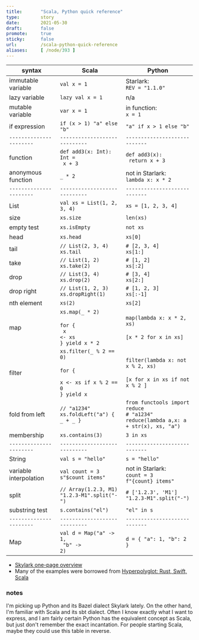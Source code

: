 ```yaml
---
title:       "Scala, Python quick reference"
type:        story
date:        2021-05-30
draft:       false
promote:     true
sticky:      false
url:         /scala-python-quick-reference
aliases:     [ /node/393 ]
---
```


| syntax                 | Scala                         | Python                        |
| ---------------------- | ----------------------------- | ----------------------------- |
| immutable variable     | `val x = 1`                   | Starlark:<br>`REV = "1.1.0"`  |
| lazy variable          | `lazy val x = 1`              | n/a                           |
| mutable variable       | `var x = 1`                   | in function:<br>`x = 1`       |
| if expression          | `if (x > 1) "a" else "b"`     | `"a" if x > 1 else "b"`       |
| `----------------------` | `----------------------------` | `----------------------------`|
| function               | `def add3(x: Int): Int =`<br><code>  x + 3</code> | `def add3(x):`<br><code>  return x + 3</code>|
| anonymous function     | `_ * 2`                       | not in Starlark:<br>`lambda x: x * 2`|
| `----------------------` | `----------------------------` | `----------------------------`|
| List                   | `val xs = List(1, 2, 3, 4)`   | `xs = [1, 2, 3, 4]`           |
| size                   | `xs.size`                     | `len(xs)`                     |
| empty test             | `xs.isEmpty`                  | `not xs`                      |
| head                   | `xs.head`                     | `xs[0]`                       |
| tail                   | `// List(2, 3, 4)`<br>`xs.tail` | `# [2, 3, 4]`<br>`xs[1:]`   |
| take                   | `// List(1, 2)`<br>`xs.take(2)` | `# [1, 2]`<br>`xs[:2]`      |
| drop                   | `// List(3, 4)`<br>`xs.drop(2)` | `# [3, 4]`<br>`xs[2:]`      |
| drop right             | `// List(1, 2, 3)`<br>`xs.dropRight(1)` | `# [1, 2, 3]`<br>`xs[:-1]` |
| nth element            | `xs(2)`                       | `xs[2]`                       |
| map                    | `xs.map(_ * 2)`<br><br>`for {`<br><code>  x <- xs</code><br>`} yield x * 2` | `map(lambda x: x * 2, xs)`<br><br>`[x * 2 for x in xs]`         |
| filter                 | `xs.filter(_ % 2 == 0)`<br><br>`for {`<br><code>  x <- xs if x % 2 == 0</code><br>`} yield x` | `filter(lambda x: not x % 2, xs)`<br><br>`[x for x in xs if not x % 2 ]` |
| fold from left         | `// "a1234"`<br>`xs.foldLeft("a") { _ + _ }` | `from functools import reduce`<br>`# "a1234"`<br>`reduce(lambda a,x: a + str(x), xs, "a")` |
| membership             | `xs.contains(3)`              | `3 in xs`                     |
| `----------------------` | `----------------------------` | `----------------------------`|
| String                 | `val s = "hello"`             | `s = "hello"`                 |
| variable interpolation | `val count = 3`<br>`s"$count items"` | not in Starlark:<br>`count = 3`<br>`f"{count} items"` |
| split                  | `// Array(1.2.3, M1)`<br>`"1.2.3-M1".split("-")` | `# ['1.2.3', 'M1']`<br>`"1.2.3-M1".split("-")` |
| substring test         | `s.contains("el")`            | `"el" in s`                   |
| `----------------------` | `----------------------------` | `----------------------------`|
| Map                    | `val d = Map("a" -> 1,`<br><code>  "b" -> 2)</code> | `d = { "a": 1, "b": 2 }`  |

- [Skylark one-page overview](https://docs.bazel.build/versions/master/skylark/lib/skylark-overview.html)
- Many of the examples were borrowed from [Hyperpolyglot: Rust, Swift, Scala](https://hyperpolyglot.org/rust)

### notes

I'm picking up Python and its Bazel dialect Skylark lately. On the other hand, I'm familiar with Scala and its sbt dialect. Often I know exactly what I want to express, and I am fairly certain Python has the equivalent concept as Scala, but just don't remember the exact incantation. For people starting Scala, maybe they could use this table in reverse.
